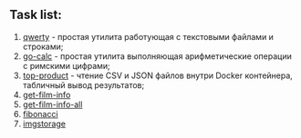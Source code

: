 ## Task list:

1. [qwerty](./qwerty) - простая утилита работующая с текстовыми файлами и строками;
2. [go-calc](./go-calc) - простая утилита выполняющая арифметические операции с римскими цифрами;
3. [top-product](./top-product) - чтение CSV и JSON файлов внутри Docker контейнера, табличный вывод результатов;
4. [get-film-info](./002-get-film-info)
5. [get-film-info-all](./003-get-film-info-all)
6. [fibonacci](./004-fibonacci)
7. [imgstorage](./006-imgstorage)
